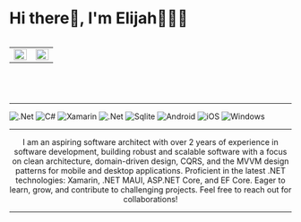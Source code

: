 <div class="container">
 <header>
  <h1 style="text-align: left">Hi there👋, I'm Elijah🧑🏽‍💻</h1>
  <div class="stats" style="display: flex; flex-wrap: wrap; width: 100%">
   <table>
    <tr>
     <td valign="top" width="50%">
      <img src="https://github-readme-stats.vercel.app/api?username=Detilisi&theme=dark&hided&show_icons=true&count_private=true&hide_border=true" align="left" style="width: 100%" />
     </td>
     <td valign="top" width="50%">
      <img src="https://github-readme-streak-stats.herokuapp.com/?user=Detilisi&theme=dark&hide_border=false" align="left" style="width: 100%" />
     </td>
    </tr>
   </table>
  </div>
 </header>
 <hr>
 
 <section>
  <div class="tech-icons">
   
   <img src="https://img.shields.io/badge/.NET-5C2D91?style=for-the-badge&logo=.net&logoColor=white" alt=".Net" title=".Net" />
   <img src="https://img.shields.io/badge/c%23-%23239120.svg?style=for-the-badge&logo=csharp&logoColor=white" alt="C#" title="C#" />
   <img src="https://img.shields.io/badge/Xamarin-3199DC?style=for-the-badge&logo=xamarin&logoColor=white" alt="Xamarin" title="Xamarin" />
   <img src="https://img.shields.io/badge/MAUI-5C2D91?style=for-the-badge&logo=.net&logoColor=white" alt=".Net" title=".Net" />
   <img src="https://img.shields.io/badge/SQLite-07405E?style=for-the-badge&logo=sqlite&logoColor=white" alt="Sqlite" title="Sqlite" />
   <img src="https://img.shields.io/badge/Android-3DDC84?style=for-the-badge&logo=android&logoColor=white" alt="Android" title="Android" />
   <img src="https://img.shields.io/badge/iOS-07405E?style=for-the-badge&logo=ios&logoColor=white" alt="iOS" title="iOS" />
   <img src="https://img.shields.io/badge/Windows-0078D6?style=for-the-badge&logo=windows&logoColor=white" alt="Windows" title="Windows" />   
  </div>
</section>
<hr>

<section>
 <div style="text-align: center;">
  <p>
   I am an aspiring software architect with over 2 years of experience in software development, building robust and scalable software with a focus on clean architecture, domain-driven design, CQRS, and the MVVM design patterns for mobile and desktop applications.    Proficient in the latest .NET technologies: Xamarin, .NET MAUI, ASP.NET Core, and  EF Core. Eager to learn, grow, and contribute to challenging projects. Feel free to reach out for collaborations!
  </p>
 </div>
</section>
<hr>
</div>
